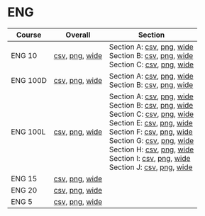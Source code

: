 # ENG

| Course | Overall | Section |
| ------ | ------- | ------- |
| ENG 10 | [csv](https://github.com/UCSD-Historical-Enrollment-Data/2022Fall/blob/main/overall/ENG%2010.csv), [png](https://raw.githubusercontent.com/UCSD-Historical-Enrollment-Data/2022Fall/main/plot_overall/ENG%2010.png), [wide](https://raw.githubusercontent.com/UCSD-Historical-Enrollment-Data/2022Fall/main/plot_overall_wide/ENG%2010.png) | Section A: [csv](https://github.com/UCSD-Historical-Enrollment-Data/2022Fall/blob/main/section/ENG%2010_A.csv), [png](https://raw.githubusercontent.com/UCSD-Historical-Enrollment-Data/2022Fall/main/plot_section/ENG%2010_A.png), [wide](https://raw.githubusercontent.com/UCSD-Historical-Enrollment-Data/2022Fall/main/plot_section_wide/ENG%2010_A.png)<br>Section B: [csv](https://github.com/UCSD-Historical-Enrollment-Data/2022Fall/blob/main/section/ENG%2010_B.csv), [png](https://raw.githubusercontent.com/UCSD-Historical-Enrollment-Data/2022Fall/main/plot_section/ENG%2010_B.png), [wide](https://raw.githubusercontent.com/UCSD-Historical-Enrollment-Data/2022Fall/main/plot_section_wide/ENG%2010_B.png)<br>Section C: [csv](https://github.com/UCSD-Historical-Enrollment-Data/2022Fall/blob/main/section/ENG%2010_C.csv), [png](https://raw.githubusercontent.com/UCSD-Historical-Enrollment-Data/2022Fall/main/plot_section/ENG%2010_C.png), [wide](https://raw.githubusercontent.com/UCSD-Historical-Enrollment-Data/2022Fall/main/plot_section_wide/ENG%2010_C.png) |
| ENG 100D | [csv](https://github.com/UCSD-Historical-Enrollment-Data/2022Fall/blob/main/overall/ENG%20100D.csv), [png](https://raw.githubusercontent.com/UCSD-Historical-Enrollment-Data/2022Fall/main/plot_overall/ENG%20100D.png), [wide](https://raw.githubusercontent.com/UCSD-Historical-Enrollment-Data/2022Fall/main/plot_overall_wide/ENG%20100D.png) | Section A: [csv](https://github.com/UCSD-Historical-Enrollment-Data/2022Fall/blob/main/section/ENG%20100D_A.csv), [png](https://raw.githubusercontent.com/UCSD-Historical-Enrollment-Data/2022Fall/main/plot_section/ENG%20100D_A.png), [wide](https://raw.githubusercontent.com/UCSD-Historical-Enrollment-Data/2022Fall/main/plot_section_wide/ENG%20100D_A.png)<br>Section B: [csv](https://github.com/UCSD-Historical-Enrollment-Data/2022Fall/blob/main/section/ENG%20100D_B.csv), [png](https://raw.githubusercontent.com/UCSD-Historical-Enrollment-Data/2022Fall/main/plot_section/ENG%20100D_B.png), [wide](https://raw.githubusercontent.com/UCSD-Historical-Enrollment-Data/2022Fall/main/plot_section_wide/ENG%20100D_B.png) |
| ENG 100L | [csv](https://github.com/UCSD-Historical-Enrollment-Data/2022Fall/blob/main/overall/ENG%20100L.csv), [png](https://raw.githubusercontent.com/UCSD-Historical-Enrollment-Data/2022Fall/main/plot_overall/ENG%20100L.png), [wide](https://raw.githubusercontent.com/UCSD-Historical-Enrollment-Data/2022Fall/main/plot_overall_wide/ENG%20100L.png) | Section A: [csv](https://github.com/UCSD-Historical-Enrollment-Data/2022Fall/blob/main/section/ENG%20100L_A.csv), [png](https://raw.githubusercontent.com/UCSD-Historical-Enrollment-Data/2022Fall/main/plot_section/ENG%20100L_A.png), [wide](https://raw.githubusercontent.com/UCSD-Historical-Enrollment-Data/2022Fall/main/plot_section_wide/ENG%20100L_A.png)<br>Section B: [csv](https://github.com/UCSD-Historical-Enrollment-Data/2022Fall/blob/main/section/ENG%20100L_B.csv), [png](https://raw.githubusercontent.com/UCSD-Historical-Enrollment-Data/2022Fall/main/plot_section/ENG%20100L_B.png), [wide](https://raw.githubusercontent.com/UCSD-Historical-Enrollment-Data/2022Fall/main/plot_section_wide/ENG%20100L_B.png)<br>Section C: [csv](https://github.com/UCSD-Historical-Enrollment-Data/2022Fall/blob/main/section/ENG%20100L_C.csv), [png](https://raw.githubusercontent.com/UCSD-Historical-Enrollment-Data/2022Fall/main/plot_section/ENG%20100L_C.png), [wide](https://raw.githubusercontent.com/UCSD-Historical-Enrollment-Data/2022Fall/main/plot_section_wide/ENG%20100L_C.png)<br>Section E: [csv](https://github.com/UCSD-Historical-Enrollment-Data/2022Fall/blob/main/section/ENG%20100L_E.csv), [png](https://raw.githubusercontent.com/UCSD-Historical-Enrollment-Data/2022Fall/main/plot_section/ENG%20100L_E.png), [wide](https://raw.githubusercontent.com/UCSD-Historical-Enrollment-Data/2022Fall/main/plot_section_wide/ENG%20100L_E.png)<br>Section F: [csv](https://github.com/UCSD-Historical-Enrollment-Data/2022Fall/blob/main/section/ENG%20100L_F.csv), [png](https://raw.githubusercontent.com/UCSD-Historical-Enrollment-Data/2022Fall/main/plot_section/ENG%20100L_F.png), [wide](https://raw.githubusercontent.com/UCSD-Historical-Enrollment-Data/2022Fall/main/plot_section_wide/ENG%20100L_F.png)<br>Section G: [csv](https://github.com/UCSD-Historical-Enrollment-Data/2022Fall/blob/main/section/ENG%20100L_G.csv), [png](https://raw.githubusercontent.com/UCSD-Historical-Enrollment-Data/2022Fall/main/plot_section/ENG%20100L_G.png), [wide](https://raw.githubusercontent.com/UCSD-Historical-Enrollment-Data/2022Fall/main/plot_section_wide/ENG%20100L_G.png)<br>Section H: [csv](https://github.com/UCSD-Historical-Enrollment-Data/2022Fall/blob/main/section/ENG%20100L_H.csv), [png](https://raw.githubusercontent.com/UCSD-Historical-Enrollment-Data/2022Fall/main/plot_section/ENG%20100L_H.png), [wide](https://raw.githubusercontent.com/UCSD-Historical-Enrollment-Data/2022Fall/main/plot_section_wide/ENG%20100L_H.png)<br>Section I: [csv](https://github.com/UCSD-Historical-Enrollment-Data/2022Fall/blob/main/section/ENG%20100L_I.csv), [png](https://raw.githubusercontent.com/UCSD-Historical-Enrollment-Data/2022Fall/main/plot_section/ENG%20100L_I.png), [wide](https://raw.githubusercontent.com/UCSD-Historical-Enrollment-Data/2022Fall/main/plot_section_wide/ENG%20100L_I.png)<br>Section J: [csv](https://github.com/UCSD-Historical-Enrollment-Data/2022Fall/blob/main/section/ENG%20100L_J.csv), [png](https://raw.githubusercontent.com/UCSD-Historical-Enrollment-Data/2022Fall/main/plot_section/ENG%20100L_J.png), [wide](https://raw.githubusercontent.com/UCSD-Historical-Enrollment-Data/2022Fall/main/plot_section_wide/ENG%20100L_J.png) |
| ENG 15 | [csv](https://github.com/UCSD-Historical-Enrollment-Data/2022Fall/blob/main/overall/ENG%2015.csv), [png](https://raw.githubusercontent.com/UCSD-Historical-Enrollment-Data/2022Fall/main/plot_overall/ENG%2015.png), [wide](https://raw.githubusercontent.com/UCSD-Historical-Enrollment-Data/2022Fall/main/plot_overall_wide/ENG%2015.png) |  |
| ENG 20 | [csv](https://github.com/UCSD-Historical-Enrollment-Data/2022Fall/blob/main/overall/ENG%2020.csv), [png](https://raw.githubusercontent.com/UCSD-Historical-Enrollment-Data/2022Fall/main/plot_overall/ENG%2020.png), [wide](https://raw.githubusercontent.com/UCSD-Historical-Enrollment-Data/2022Fall/main/plot_overall_wide/ENG%2020.png) |  |
| ENG 5 | [csv](https://github.com/UCSD-Historical-Enrollment-Data/2022Fall/blob/main/overall/ENG%205.csv), [png](https://raw.githubusercontent.com/UCSD-Historical-Enrollment-Data/2022Fall/main/plot_overall/ENG%205.png), [wide](https://raw.githubusercontent.com/UCSD-Historical-Enrollment-Data/2022Fall/main/plot_overall_wide/ENG%205.png) |  |
